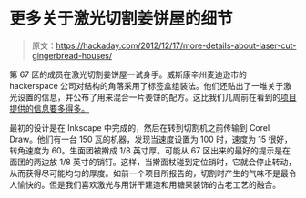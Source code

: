 # 更多关于激光切割姜饼屋的细节

> 原文：<https://hackaday.com/2012/12/17/more-details-about-laser-cut-gingerbread-houses/>

第 67 区的成员在激光切割姜饼屋一试身手。威斯康辛州麦迪逊市的 hackerspace 公司对结构的角落采用了标签盒组装法。他们还贴出了一堆关于激光设置的信息，并公布了用来混合一片姜饼的配方。这比我们几周前在看到的[项目提供的信息要多得多。](http://hackaday.com/2012/12/07/design-a-gingerbread-house-in-cad-then-cut-pieces-with-a-laser/)

最初的设计是在 Inkscape 中完成的，然后在转到切割机之前传输到 Corel Draw。他们有一台 150 瓦的机器，发现当速度设置为 100 时，速度为 15 很好，转角速度为 60。生面团被擀成 1/8 英寸厚。可能从 67 区出来的最好的提示是在面团的两边放 1/8 英寸的销钉。这样，当擀面杖碰到定位销时，它就会停止转动，从而获得尽可能均匀的厚度。如前一个项目所报告的，切割时产生的气味不是最令人愉快的。但是我们喜欢激光与用饼干建造和用糖果装饰的古老工艺的融合。